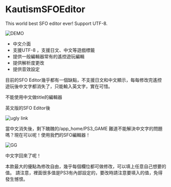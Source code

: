 # KautismSFOEditor
This world best SFO editor ever! Support UTF-8.

![DEMO](http://4.bp.blogspot.com/-1H63l4wiUAM/UPbRGxPMh9I/AAAAAAAADUA/GgPXTtwt1tA/s1600/%E6%9C%AA%E5%91%BD%E5%90%8D-1.png)

- 中文介面
- 支援UTF-8 ，支援日文、中文等遊戲標籤
- 提供一般編輯器常有的遙控遊玩編輯
- 提供解析度更改
- 提供音效設定

目前的SFO Editor幾乎都有一個缺點，不支援日文和中文顯示，每每修改完遙控遊玩後中文字都消失了，只能輸入英文字，實在可惜。

不能使用中文做title的編輯器

英文版的SFO Editor後

![ugly link](http://2.bp.blogspot.com/-hya4MVgwpCw/UPfWZOh6fXI/AAAAAAAADU4/4l2JAXz-PLM/s1600/en.jpg)

當中文消失後，剩下醜醜的/app_home/PS3_GAME
難道不能解決中文字的問題嗎？現在可以呢！使用我們的SFO編輯器！

![GG](http://3.bp.blogspot.com/-1LgLhk-UDcM/UPfWzJ1-S6I/AAAAAAAADVA/bw56kx-ms1s/s1600/tw.jpg)

中文字回來了呢！

本款最大的優點為修改自由，幾乎每個欄位都可做修改，可以填上任意自己想要的值。
請注意，裡面很多值是PS3有內部設定的，要改時請注意要填入的值，免得發生憾恨。
